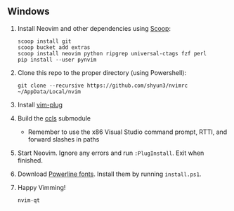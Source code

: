 ## Windows

1. Install Neovim and other dependencies using [Scoop](http://scoop.sh):
    ```
    scoop install git
    scoop bucket add extras
    scoop install neovim python ripgrep universal-ctags fzf perl
    pip install --user pynvim
    ```

1. Clone this repo to the proper directory (using Powershell):
    ```
    git clone --recursive https://github.com/shyun3/nvimrc ~/AppData/Local/nvim
    ```

1. Install [vim-plug](https://github.com/junegunn/vim-plug)

1. Build the [ccls](https://github.com/MaskRay/ccls) submodule
    - Remember to use the x86 Visual Studio command prompt, RTTI, and forward
    slashes in paths

1. Start Neovim. Ignore any errors and run `:PlugInstall`. Exit when finished.

1. Download [Powerline fonts](https://github.com/powerline/fonts). Install them
   by running `install.ps1`.

1. Happy Vimming!
    ```
    nvim-qt
    ```
